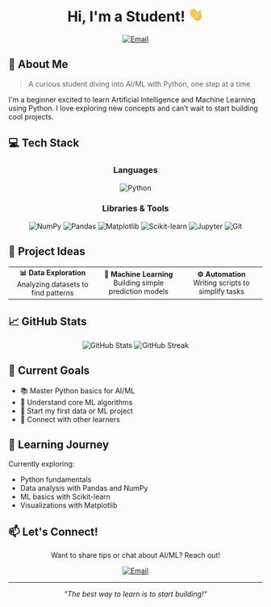 <div align="center">
  
# Hi, I'm a Student! <img src="https://raw.githubusercontent.com/ABSphreak/ABSphreak/master/gifs/Hi.gif" width="30px">

[![Email](https://img.shields.io/badge/Gmail-D14836?style=for-the-badge&logo=gmail&logoColor=white)](mailto:kitsunelynx2@gmail.com)

</div>

## 🚀 About Me

> A curious student diving into AI/ML with Python, one step at a time

I'm a beginner excited to learn Artificial Intelligence and Machine Learning using Python. I love exploring new concepts and can’t wait to start building cool projects.

## 💻 Tech Stack

<div align="center">

### Languages
![Python](https://img.shields.io/badge/python-%233776AB.svg?style=for-the-badge&logo=python&logoColor=white)

### Libraries & Tools
![NumPy](https://img.shields.io/badge/NumPy-%23013243.svg?style=for-the-badge&logo=numpy&logoColor=white)
![Pandas](https://img.shields.io/badge/pandas-%23150458.svg?style=for-the-badge&logo=pandas&logoColor=white)
![Matplotlib](https://img.shields.io/badge/Matplotlib-%23ffffff.svg?style=for-the-badge&logo=python&logoColor=blue)
![Scikit-learn](https://img.shields.io/badge/scikit--learn-%23F7931E.svg?style=for-the-badge&logo=scikit-learn&logoColor=white)
![Jupyter](https://img.shields.io/badge/Jupyter-%23F37626.svg?style=for-the-badge&logo=jupyter&logoColor=white)
![Git](https://img.shields.io/badge/git-%23F05033.svg?style=for-the-badge&logo=git&logoColor=white)

</div>

## 🌟 Project Ideas

<table>
  <tr>
    <td align="center">
      <strong>📊 Data Exploration</strong><br>
      Analyzing datasets to find patterns
    </td>
    <td align="center">
      <strong>🤖 Machine Learning</strong><br>
      Building simple prediction models
    </td>
    <td align="center">
      <strong>⚙️ Automation</strong><br>
      Writing scripts to simplify tasks
    </td>
  </tr>
</table>

## 📈 GitHub Stats

<div align="center">
  <img src="https://github-readme-stats.vercel.app/api?username=student-ai-ml&show_icons=true&theme=tokyonight" alt="GitHub Stats" />
  <img src="https://github-readme-streak-stats.herokuapp.com/?user=student-ai-ml&theme=tokyonight" alt="GitHub Streak" />
</div>

## 🎯 Current Goals

- 📚 Master Python basics for AI/ML
- 🧠 Understand core ML algorithms
- 🚀 Start my first data or ML project
- 🤝 Connect with other learners

## 🌱 Learning Journey

Currently exploring:
- Python fundamentals
- Data analysis with Pandas and NumPy
- ML basics with Scikit-learn
- Visualizations with Matplotlib

## 📫 Let's Connect!

<div align="center">

Want to share tips or chat about AI/ML? Reach out!

[![Email](https://img.shields.io/badge/Email-student.ai.ml%40gmail.com-blue?style=flat-square&logo=gmail)](mailto:student.ai.ml@gmail.com)

</div>

---
<div align="center">
  
*"The best way to learn is to start building!"*

</div>
